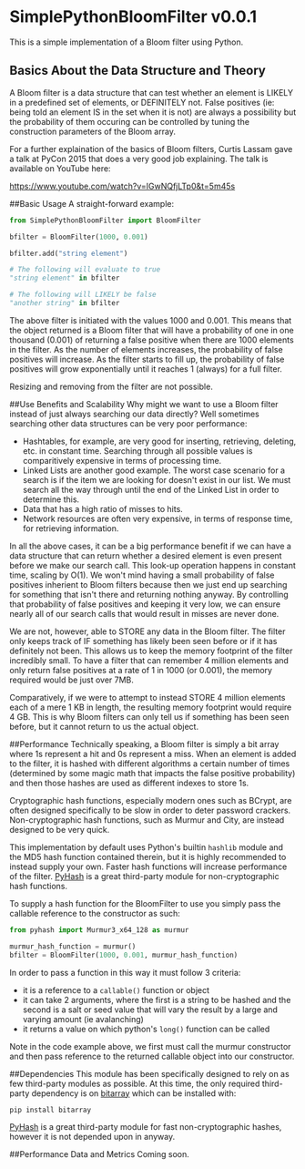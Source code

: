# SimplePythonBloomFilter v0.0.1
This is a simple implementation of a Bloom filter using Python.

## Basics About the Data Structure and Theory
A Bloom filter is a data structure that can test whether an element is LIKELY in a predefined set of elements, or DEFINITELY not. False positives (ie: being told an element IS in the set when it is not) are always a possibility but the probability of them occuring can be controlled by tuning the construction parameters of the Bloom array.

For a further explaination of the basics of Bloom filters, Curtis Lassam gave a talk at PyCon 2015 that does a very good job explaining. The talk is available on YouTube here:

https://www.youtube.com/watch?v=IGwNQfjLTp0&t=5m45s

##Basic Usage
A straight-forward example:
```python
from SimplePythonBloomFilter import BloomFilter

bfilter = BloomFilter(1000, 0.001)

bfilter.add("string element")

# The following will evaluate to true
"string element" in bfilter

# The following will LIKELY be false
"another string" in bfilter
```

The above filter is initiated with the values 1000 and 0.001. This means that the object returned is a Bloom filter that will have a probability of one in one thousand (0.001) of returning a false positive when there are 1000 elements in the filter. As the number of elements increases, the probability of false positives will increase. As the filter starts to fill up, the probability of false positives will grow exponentially until it reaches 1 (always) for a full filter.

Resizing and removing from the filter are not possible.

##Use Benefits and Scalability
Why might we want to use a Bloom filter instead of just always searching our data directly?
Well sometimes searching other data structures can be very poor performance:
- Hashtables, for example, are very good for inserting, retrieving, deleting, etc. in constant time. Searching through all possible values is comparitively expensive in terms of processing time.
- Linked Lists are another good example. The worst case scenario for a search is if the item we are looking for doesn't exist in our list. We must search all the way through until the end of the Linked List in order to determine this.
- Data that has a high ratio of misses to hits.
- Network resources are often very expensive, in terms of response time, for retrieving information.

In all the above cases, it can be a big performance benefit if we can have a data structure that can return whether a desired element is even present before we make our search call. This look-up operation happens in constant time, scaling by O(1). We won't mind having a small probability of false positives inherient to Bloom filters because then we just end up searching for something that isn't there and returning nothing anyway. By controlling that probability of false positives and keeping it very low, we can ensure nearly all of our search calls that would result in misses are never done.

We are not, however, able to STORE any data in the Bloom filter. The filter only keeps track of IF something has likely been seen before or if it has definitely not been. This allows us to keep the memory footprint of the filter incredibly small. To have a filter that can remember 4 million elements and only return false positives at a rate of 1 in 1000 (or 0.001), the memory required would be just over 7MB.

Comparatively, if we were to attempt to instead STORE 4 million elements each of a mere 1 KB in length, the resulting memory footprint would require 4 GB. This is why Bloom filters can only tell us if something has been seen before, but it cannot return to us the actual object.

##Performance
Technically speaking, a Bloom filter is simply a bit array where 1s represent a hit and 0s represent a miss. When an element is added to the filter, it is hashed with different algorithms a certain number of times (determined by some magic math that impacts the false positive probability) and then those hashes are used as different indexes to store 1s. 

Cryptographic hash functions, especially modern ones such as BCrypt, are often designed specifically to be slow in order to deter password crackers. Non-cryptographic hash functions, such as Murmur and City, are instead designed to be very quick.

This implementation by default uses Python's builtin `hashlib` module and the MD5 hash function contained therein, but it is highly recommended to instead supply your own. Faster hash functions will increase performance of the filter. <a href="https://github.com/flier/pyfasthash">PyHash</a> is a great third-party module for non-cryptographic hash functions.

To supply a hash function for the BloomFilter to use you simply pass the callable reference to the constructor as such:
```python
from pyhash import Murmur3_x64_128 as murmur

murmur_hash_function = murmur()
bfilter = BloomFilter(1000, 0.001, murmur_hash_function)
```

In order to pass a function in this way it must follow 3 criteria:
- it is a reference to a `callable()` function or object
- it can take 2 arguments, where the first is a string to be hashed and the second is a salt or seed value that will vary the result by a large and varying amount (ie avalanching)
- it returns a value on which python's `long()` function can be called

Note in the code example above, we first must call the murmur constructor and then pass reference to the returned callable object into our constructor.

##Dependencies
This module has been specifically designed to rely on as few third-party modules as possible. At this time, the only required third-party dependency is on <a href="https://github.com/ilanschnell/bitarray">bitarray</a> which can be installed with:

`pip install bitarray`

<a href="https://github.com/flier/pyfasthash">PyHash</a> is a great third-party module for fast non-cryptographic hashes, however it is not depended upon in anyway.

##Performance Data and Metrics
Coming soon.
